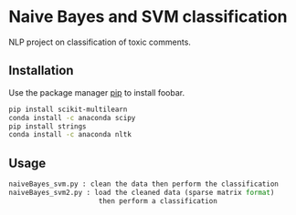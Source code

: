 # Naive Bayes and SVM classification

NLP project on classification of toxic comments.

## Installation

Use the package manager [pip](https://pip.pypa.io/en/stable/) to install foobar.

```bash
pip install scikit-multilearn
conda install -c anaconda scipy
pip install strings
conda install -c anaconda nltk
```

## Usage

```python
naiveBayes_svm.py : clean the data then perform the classification
naiveBayes_svm2.py : load the cleaned data (sparse matrix format)
                      then perform a classification
```



